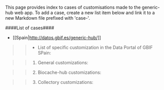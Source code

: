 This page provides index to cases of customisations made to the generic-hub web app. To add a case, create a new list item below and link it to a new Markdown file prefixed with 'case-'.

####List of cases####
* [[Spain|http://datos.gbif.es/generic-hub/]]

>>* List of specific customization in the Data Portal of GBIF SPain:

>> 1.  General customizations:

>> 2.  Biocache-hub customizations:

>> 3.  Collectory customizations:



